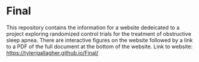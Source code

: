 # Final
This repository contains the information for a website dedeicated to a project exploring randomized control trials for the treatment of obstructive sleep apnea.
There are interactive figures on the website followed by a link to a PDF of the full document at the bottom of the website.
Link to website: https://tylerjgallagher.github.io/Final/ 
